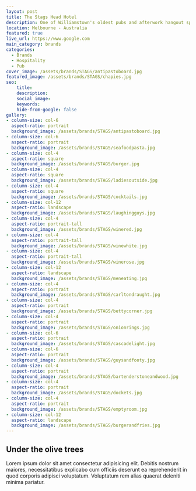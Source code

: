 ```yaml
---
layout: post
title: The Stags Head Hotel
description: One of Williamstown's oldest pubs and afterwork hangout spot for locals
location: Melbourne - Australia
featured: true
live_url: https://www.google.com
main_category: brands 
categories:
  - Brands
  - Hospitality
  - Pub
cover_image: /assets/brands/STAGS/antipastoboard.jpg
featured_image: /assets/brands/STAGS/chapies.jpg
seo:
    title:
    description:
    social_image:
    keywords:
    hide-from-google: false 
gallery:
- column-size: col-6
  aspect-ratio: portrait
  background_image: /assets/brands/STAGS/antipastoboard.jpg
- column-size: col-6
  aspect-ratio: portrait
  background_image: /assets/brands/STAGS/seafoodpasta.jpg
- column-size: col-4
  aspect-ratio: square
  background_image: /assets/brands/STAGS/burger.jpg
- column-size: col-4
  aspect-ratio: square
  background_image: /assets/brands/STAGS/ladiesoutside.jpg
- column-size: col-4
  aspect-ratio: square
  background_image: /assets/brands/STAGS/cocktails.jpg
- column-size: col-12
  aspect-ratio: landscape
  background_image: /assets/brands/STAGS/laughingguys.jpg
- column-size: col-4
  aspect-ratio: portrait-tall
  background_image: /assets/brands/STAGS/winered.jpg
- column-size: col-4
  aspect-ratio: portrait-tall
  background_image: /assets/brands/STAGS/winewhite.jpg
- column-size: col-4
  aspect-ratio: portrait-tall
  background_image: /assets/brands/STAGS/winerose.jpg
- column-size: col-12
  aspect-ratio: landscape
  background_image: /assets/brands/STAGS/meneating.jpg
- column-size: col-4
  aspect-ratio: portrait
  background_image: /assets/brands/STAGS/carltondraught.jpg
- column-size: col-4
  aspect-ratio: portrait
  background_image: /assets/brands/STAGS/bettycorner.jpg
- column-size: col-4
  aspect-ratio: portrait
  background_image: /assets/brands/STAGS/onionrings.jpg
- column-size: col-6
  aspect-ratio: portrait
  background_image: /assets/brands/STAGS/cascadelight.jpg
- column-size: col-6
  aspect-ratio: portrait
  background_image: /assets/brands/STAGS/guysandfooty.jpg
- column-size: col-4
  aspect-ratio: portrait
  background_image: /assets/brands/STAGS/bartenderstoneandwood.jpg
- column-size: col-4
  aspect-ratio: portrait
  background_image: /assets/brands/STAGS/dockets.jpg
- column-size: col-4
  aspect-ratio: portrait
  background_image: /assets/brands/STAGS/emptyroom.jpg
- column-size: col-12
  aspect-ratio: landscape
  background_image: /assets/brands/STAGS/burgerandfries.jpg
---
```


## Under the olive trees

Lorem ipsum dolor sit amet consectetur adipisicing elit. Debitis nostrum maiores, necessitatibus explicabo cum officiis deserunt ea reprehenderit in quod corporis adipisci voluptatum. Voluptatum rem alias quaerat deleniti minima pariatur.

